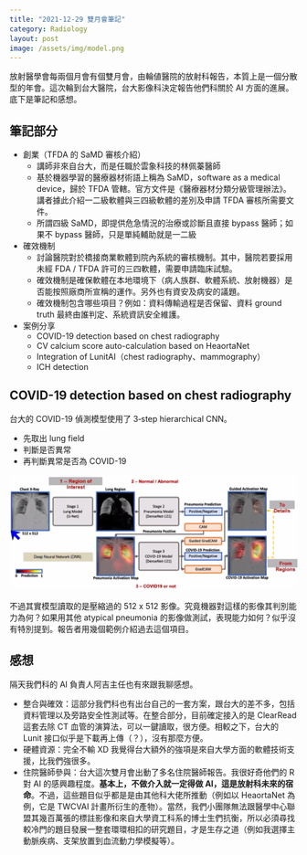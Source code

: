```yaml
---
title: "2021-12-29 雙月會筆記"
category: Radiology
layout: post
image: /assets/img/model.png
---
```


放射醫學會每兩個月會有個雙月會，由輪値醫院的放射科報告，本質上是一個分散型的年會。這次輪到台大醫院，台大影像科決定報告他們科關於 AI 方面的進展。底下是筆記和感想。

## 筆記部分

- 創業（TFDA 的 SaMD 審核介紹）
  - 講師非來自台大，而是任職於雲象科技的林佩蓁醫師
  - 基於機器學習的醫療器材術語上稱為 SaMD，software as a medical device，歸於 TFDA 管轄。官方文件是《醫療器材分類分級管理辦法》。講者據此介紹一二級軟體與三四級軟體的差別及申請 TFDA 審核所需要文件。
  - 所謂四級 SaMD，即提供危急情況的治療或診斷且直接 bypass 醫師；如果不 bypass 醫師，只是單純輔助就是一二級
- 確效機制
  - 討論醫院對於橋接商業軟體到院內系統的審核機制。其中，醫院若要採用未經 FDA / TFDA 許可的三四軟體，需要申請臨床試驗。
  - 確效機制是確保軟體在本地環境下（病人族群、軟體系統、放射機器）是否能按照廠商所宣稱的運作。另外也有資安及病安的議題。
  - 確效機制包含哪些項目？例如：資料傳輸過程是否保留、資料 ground truth 最終由誰判定、系統資訊安全維護。
- 案例分享
  - COVID-19 detection based on chest radiography
  - CV calcium score auto-calculation based on HeaortaNet
  - Integration of LunitAI（chest radiography、mammography）
  - ICH detection

## COVID-19 detection based on chest radiography

台大的 COVID-19 偵測模型使用了 3‑step hierarchical CNN。

- 先取出 lung field
- 判斷是否異常
- 再判斷異常是否為 COVID-19

![Model](/assets/img/model.png)

不過其實模型讀取的是壓縮過的 512 x 512 影像。究竟機器對這樣的影像其判別能力為何？如果用其他 atypical pneumonia 的影像做測試，表現能力如何？似乎沒有特別提到。報告者用幾個範例介紹過去這個項目。

## 感想

隔天我們科的 AI 負責人阿吉主任也有來跟我聊感想。

- 整合與確效：這部分我們科也有出台自己的一套方案，跟台大的差不多，包括資料管理以及旁路安全性測試等。在整合部分，目前確定接入的是 ClearRead 這套去除 CT 血管的演算法，可以一鍵讀取，很方便。相較之下，台大的 Lunit 接口似乎是下載再上傳（？），沒有那麼方便。
- 硬體資源：完全不輸 XD 我覺得台大額外的強項是來自大學方面的軟體技術支援，比我們強很多。
- 住院醫師參與：台大這次雙月會出動了多名住院醫師報告。我很好奇他們的 R 對 AI 的感興趣程度。**基本上，不做介入就一定得做 AI，這是放射科未來的宿命**。不過，這些題目似乎都是是由其他科大佬所推動（例如以 HeaortaNet 為例，它是 TWCVAI 計畫所衍生的產物）。當然，我們小團隊無法跟醫學中心聯盟其幾百萬張的標註影像和來自大學資工科系的博士生們抗衡，所以必須尋找較冷門的題目發展一整套環環相扣的研究題目，才是生存之道（例如我選擇主動脈疾病、支架放置到血流動力學模擬等）。
